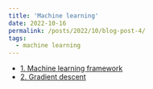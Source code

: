 ```yaml
---
title: 'Machine learning'
date: 2022-10-16
permalink: /posts/2022/10/blog-post-4/
tags:
  - machine learning
---
```

- [1. Machine learning framework](https://blog.csdn.net/Nina_ningning/article/details/127348267)
- [2. Gradient descent](https://blog.csdn.net/Nina_ningning/article/details/127352363)
